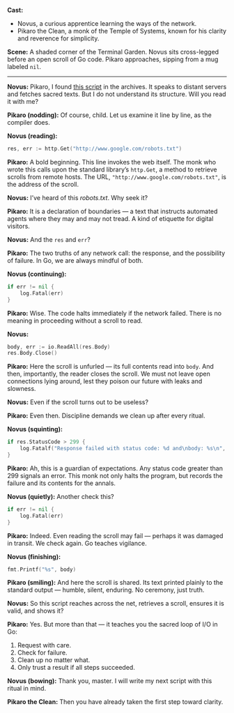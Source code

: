 **Cast:**

* Novus, a curious apprentice learning the ways of the network.
* Pikaro the Clean, a monk of the Temple of Systems, known for his clarity and reverence for simplicity.

**Scene:**
A shaded corner of the Terminal Garden. Novus sits cross-legged before an open scroll of Go code. Pikaro approaches, sipping from a mug labeled `nil`.

---

**Novus:**
Pikaro, I found [this script](https://pkg.go.dev/net/http#example-Get) in the archives. It speaks to distant servers and fetches sacred texts. But I do not understand its structure. Will you read it with me?

**Pikaro (nodding):**
Of course, child. Let us examine it line by line, as the compiler does.

**Novus (reading):**

```go
res, err := http.Get("http://www.google.com/robots.txt")
```

**Pikaro:**
A bold beginning. This line invokes the web itself. The monk who wrote this calls upon the standard library’s `http.Get`, a method to retrieve scrolls from remote hosts. The URL, `"http://www.google.com/robots.txt"`, is the address of the scroll.

**Novus:**
I’ve heard of this *robots.txt*. Why seek it?

**Pikaro:**
It is a declaration of boundaries — a text that instructs automated agents where they may and may not tread. A kind of etiquette for digital visitors.

**Novus:**
And the `res` and `err`?

**Pikaro:**
The two truths of any network call: the response, and the possibility of failure. In Go, we are always mindful of both.

**Novus (continuing):**

```go
if err != nil {
	log.Fatal(err)
}
```

**Pikaro:**
Wise. The code halts immediately if the network failed. There is no meaning in proceeding without a scroll to read.

**Novus:**

```go
body, err := io.ReadAll(res.Body)
res.Body.Close()
```

**Pikaro:**
Here the scroll is unfurled — its full contents read into `body`. And then, importantly, the reader closes the scroll. We must not leave open connections lying around, lest they poison our future with leaks and slowness.

**Novus:**
Even if the scroll turns out to be useless?

**Pikaro:**
Even then. Discipline demands we clean up after every ritual.

**Novus (squinting):**

```go
if res.StatusCode > 299 {
	log.Fatalf("Response failed with status code: %d and\nbody: %s\n", res.StatusCode, body)
}
```

**Pikaro:**
Ah, this is a guardian of expectations. Any status code greater than 299 signals an error. This monk not only halts the program, but records the failure and its contents for the annals.

**Novus (quietly):**
Another check this?

```go
if err != nil {
	log.Fatal(err)
}
```

**Pikaro:**
Indeed. Even reading the scroll may fail — perhaps it was damaged in transit. We check again. Go teaches vigilance.

**Novus (finishing):**

```go
fmt.Printf("%s", body)
```

**Pikaro (smiling):**
And here the scroll is shared. Its text printed plainly to the standard output — humble, silent, enduring. No ceremony, just truth.

**Novus:**
So this script reaches across the net, retrieves a scroll, ensures it is valid, and shows it?

**Pikaro:**
Yes. But more than that — it teaches you the sacred loop of I/O in Go:

1. Request with care.
2. Check for failure.
3. Clean up no matter what.
4. Only trust a result if all steps succeeded.

**Novus (bowing):**
Thank you, master. I will write my next script with this ritual in mind.

**Pikaro the Clean:**
Then you have already taken the first step toward clarity.
